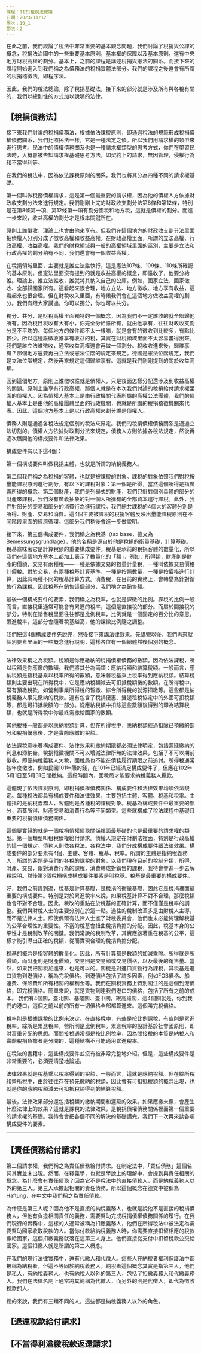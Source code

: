 ```yaml
---
課程：1121租稅法總論
日期：2023/11/12
周次：10_1
節次：2
---
```




在此之前，我們談論了稅法中非常重要的基本觀念問題，我們討論了稅捐與公課的概念，稅捐法治國中的一些重要基本原則，基本權的保障以及基本原則，還有中央地方財稅高權的劃分。基本上，之前的課程是講述稅捐與憲法的關系。而接下來的課程開始進入到我們稱之為債務法的稅捐實體法部分。我們的課程之後還會有所謂的稅捐稽徵法，即程序法。

因此，我們的稅法總論，除了稅捐基礎法，接下來的部分就是涉及所有與各稅有關的，我們以總則性的方式加以說明的法律。

## 【稅捐債務法】


接下來我們討論的稅捐債務法，根據依法課稅原則，即通過稅法的規範形成稅捐債權債務關系，我們比照民法一樣，它是一種法定之債。所以我們用請求權的類型來進行思考。民法中的債權債務關系也是一種請求權類型的思考方式，你們在學習民法時，大概會被告知請求權基礎思考方法，如契約上的請求，無因管理，侵權行為和不當得利等。

在我們的稅法中，因為依法課稅原則的關系，我們也將其分為四種不同的請求權基礎。

第一個叫做稅務債權請求，這是第一個最重要的請求權，因為他的債權人方依據財政收支劃分法來進行規定。我們剛剛上完的財政收支劃分法第8條和第12條，特別是在第8條第一項、第12條第一項有劃分國稅和地方稅，這就是債權的劃分。而進一步來說，收益高權的劃分才是根本關鍵所在。

原則上誰徵收，理論上也會由他來享有。但我們在這個地方的財政收支劃分法里面把債權人分別分成了徵收高權和收益高權。在財政高權里面，所謂的立法高權、行政高權、收益高權。我們的財稅領域與一般的高權領域里面的區別，主要是立法和行政高權的劃分稍有不同，我們還會有一個收益高權。

在稅捐領域里面，主要就是誰立法誰執行，這是憲法107條、109條、110條所確認的基本原則。但憲法里面沒有提到的就是收益高權的概念，即誰收了，他要分給誰。理論上，誰立法誰收，誰就將其納入自己的公庫。例如，國家立法、國家徵收、全部歸國家所有。這看起來很合理，地方立法、地方徵收、地方享有收益，這看起來也很合理。但在財稅收入里面，有時候我們會在這個地方做收益高權的劃分。我們有跟大家講過，你可以獨分，你也可以共分。

獨分、共分，是財稅高權里面獨特的一個概念，因為我們不一定誰收的就全部歸他所有。因為稅目稅收有大有小，你完全分給誰所有，就由他享有，往往財政收支劃分是不平均的。每個地方的條件都不太一樣嘛，就是會有的徵收到比較多，有點比較少。所以這種誰徵收誰享有收益的稅，其實在財稅領域里面不太容易畫得出來。我們是誰立法誰徵收，通常收益高權還會再做一個劃分。稅收收進來後，歸誰享有？那個地方還要再由立法或憲法位階的規定來規定。德國是憲法位階規定，我們是立法位階規定，然後再來規定這個歸誰享有。這就是我們剛剛提到的關於收益高權。




回到這個地方，原則上誰徵收誰就是債權人，只是後面怎樣分配還涉及到收益高權的問題。原則上誰享有行政高權，那個人就是在本次我們討論的稅捐給付請求權里面的債權人。因為債權人基本上是由行政機關代表所屬的高權公法團體，我們的債權人基本上是由他的高權團體里面的行政機關，也就是所謂的稅捐稽徵機關來代表。因此，這個地方基本上是以行政高權來劃分誰是債權人。



債務人則是通過各稅法規定個別的稅法來界定。我們的稅捐債權債務關系是通過立法切割的。債權人方依據財政劃分法來規定，債務人方則依據各稅法規定，然後再逐次展開他的構成要件和法律效果。

構成要件有以下這4個：

第一個構成要件叫做稅捐主體，也就是所謂的納稅義務人。

第二個我們稱之為稅捐的客體，也就是被課稅的對象。課稅的對象依照我們對稅按量能課稅原則進行劃分。有以下的課稅對象：第一個是所得，當然這個所得是指廣義所得的概念。第二個財產，我們是列舉式的財產，我們只針對個別具體的部分的財產來課稅，我們沒有廣義抽象的對一個人所擁有的全部資本進行課稅。此外，我們對部分的交易和部分的消費行為進行課稅。我們總共課稅的4個大的客體分別是所得、財產、交易和消費。這4個主要被課稅的稅捐客體反映出量能課稅原則在不同階段里面的經濟循環。這部分我們稍後會進一步做說明。

接下來，第三個構成要件，我們稱之為稅基（tax base，德文為 Bemessungsgrundlage），他的名稱是源自於他是稅捐的衡量基礎，計算基礎。稅基意味著它是計算稅額的重要構成要件。稅基是承前的稅捐客體的數量化，所以我們在這個地方基本上都加上表示了數量化的「額」，例如，所得額，財產則是財產的價額，交易有兩種稅——一種是依據交易的數量計量稅，一種叫依據交易價格計價稅。對於交易，有兩種稅基計算基準，一種是按照數量，一種是按價格進行計算，因此有兩種不同的稅基計算方式。消費稅，在目前的實務上，會轉變為針對銷售行為課稅。因此稅基在銷售這個部分，我們稱之為銷售額。


最後一個構成要件的要素，我們稱之為稅率，也就是課徵的比例。課稅的比例一般而言，直接稅里通常可能會有累進的稅率，這個是直接稅的部分。而屬於間接稅的部分，特別在銷售稅里面往往都是比例稅率，比例就是一個固定的百分比的意思。累進稅率，這部分會隨著稅基越高，他的課徵比例隨之調整。


我們把這4個構成要件先說完，然後接下來講法律效果。先講完以後，我們再來就個別要素里面的一些概念進行說明，這樣各位有一個總體然後個別的概念。



---


法律效果稱之為稅額。稅額是你應繳納的稅捐債權債務的數額。因為依法課稅，所以稅額是你應繳的數額。我們將其分為兩類：應納稅額和結算稅額。一般而言，應納稅額是指稅基乘以稅率所得的數額，意味著稅基乘上稅率得到應納稅額。結算稅額則主要出現在所得稅中，它是應納稅額減去可扣抵稅額後的數額。在所得稅中，常有預繳稅款，如營利事業所得稅的暫繳、綜合所得稅的就源扣繳等。這些都是納稅義務人事先繳納的稅款。還有包含了稅捐優惠、雙邊租稅協定中的外國可扣稅額等，都是可扣抵稅額的一部分。從應納稅額中扣除這些數額後得到的即為結算稅額，也就是所得稅中你最終需繳給國家的數額。

其他稅種一般都是以應納稅額計算，但在所得稅中，應納稅額經過扣除已預繳的部分和稅捐優惠後，才是實際應繳的稅額。

依法課稅意味著構成要件、法律效果和繳納期限都必須法律明定，包括遲延繳納的利息和滯納金。稅捐稽徵機關不可以增減法律所無的法律效果，包括了不可以期前徵收。即便納稅義務人欠稅，國稅局也不能在債務履行期限之前追討。所得稅通常按年度徵收，例如民國101年賺的錢，在101年已經滿足構成要件了，但應在102年5月1日至5月31日間繳納。這段時間內，國稅局才能要求納稅義務人繳款。

這體現了依法課稅原則，即稅捐債權債務關係、構成要件和法律效果均須依法規定。每種稅法都具有構成要件和法律效果，主要包括主體、客體、稅基和稅率。主體指的是納稅義務人，客體則是各種稅的課稅對象。稅基為構成要件中最重要的部分，涵蓋所得、財產交易和消費行為等不同類型。這些就構成了稅法課程中基礎且重要的稅捐債權債務關係。

這個要實踐的就是一個稅捐債權債務關係裡面最基礎的也是最重要的請求權的類型。第一個類型叫租稅債權給付請求。債權人規定在財劃法裡面，特別是行政高權的這一個規定。債務人則依各稅法。各稅法中，我們分成構成要件跟法律效果。構成要件的部分要素有4個，主體、客體、稅基、稅率。所謂的主體是指納稅義務人，所謂的客題是我們的各稅的課稅的對象，以我們現在目前的稅制分類，所得、財產、交易，跟對消費行為的課稅，消費轉成對銷售的課稅，我待會會進一步去解釋說明。然後第3個稅捐構成構成要件要素是叫稅基。稅基是最重要的構成要件。

好，我們之前提到過，稅基是計算基礎，是稅捐的衡量基礎，因此它是稅捐裡面最重要的構成要件。特別是對於累進稅率來說，如果稅基計算不對不合理，那麼稅額也會不對不合理。因此，稅改的重點在於稅基的正確計算，而不僅僅是稅率的調整。我們與財稅人士的主要分別在於這一點。過往的稅制改革多是由財稅人主導，而不是法律人士。即使偶爾有法律人士進了財稅委員會，他們也未必能夠理解稅基的公平合理性的重要性。不當的稅基會扭曲稅捐負擔的分配。因此，稅基本身的公平性才是稅制改革的關鍵。我們常說的稅制改革，其實應該著重在稅基的公平，這樣才能引導出正確的稅額，從而實現合理的稅捐負擔分配。

稅基的概念是指客體的數量化。因此，所有計算都是數額的加減乘除。所得就是所得額，而財產則是財產價額，交易則是交易額或交易價格，以及最後的銷售量。當然，如果我把關稅加進來，也是可以的。關稅是對進口貨物行為課稅，其稅基是進口貨物到港價格，稱為完稅價格。到港價格包括了許多因素，例如FOB價格、船運費、保險費和所有相關的權利金等。我們在關稅實務上特別關注的是這個到港價格，即完稅價格。簡單來說，就是貨物到達我們港口的價格，包括了所有之前的成本。
我們有4個關，臺北關、基隆關、臺中關，跟高雄關，這4個關就是，你到我們的港口，這個之前以前的所有一切價格全部都算進來。這個叫完稅價格。


稅率則是根據課稅的比例來決定。在直接稅中，有些是按比例課稅，有些則是累進稅率。綜所是累進稅率，營所則是比例稅率。累進稅率的設計基於社會國原則，即財富重分配的思想。而間接稅通常都是按比例稅率，因為間接稅的本質是納稅人和實際稅捐負擔者是分開的，這種結構不可能適用累進稅率。

在稅法的書籍中，這些構成要件並沒有被非常完整地介紹。但是，這些構成要件是非常重要的，必須要清楚地論述。

法律效果就是稅基乘以稅率得到的稅額，一般而言，這就是應納稅額。但在綜所稅和營所稅中，由於往往存在預先繳納的稅額，因此會有可扣抵稅額的概念出現，也就是你的應納稅額減去可扣抵稅額得到的結算稅額。

最後，法律效果部分還包括稅額的繳納期間和遲延的效果。如果應繳未繳，會產生什麼法律上的效果？這就是課稅的法律效果，是稅捐債權債務關係裡面第一個重要的請求權的基礎。我待會會把各個不同的解決的基礎講完。我們下一次再來談各項構成要件的要素。


---

## 【責任債務給付請求】

第二個請求權，我們稱之為責任債務給付請求。在制定法中，「責任債務」這個名詞其實並未出現。然而，在釋義學，也就是學說上的理解中，會提到與責任相關的概念。為什麼會有責任債務？因為它不是稅法中的直接債務人，而是納稅義務人以外的第三人。第三人承擔起相關的責任債務，所以這個概念在德文中被稱為Haftung，在中文中我們稱之為責任債務。

為什麼是第三人呢？因為他不是直接的納稅義務人，也就是說他不是直接的稅捐債務人，但他有負擔相關責任的義務，需要幫助完成稅捐債權債務關係的履行。在我們現行的實務中，這樣的人通常被稱為扣繳義務人，他們在所得稅法中被法定為需要幫助國家收取稅款的人。當你付款給納稅義務人時，你需要直接扣留相應的稅款繳給國家，這個扣繳義務就落在這第三人身上。他們直接從支付中扣留稅款並交給國家。這個扣繳人就是所謂的第三人概念。

在我們的現行法律實務中，還有代繳人和代徵人。這些人在納稅者權利保護法中都被稱為納稅者，但這不等同於納稅義務人。納稅者這個概念其實是指第三人，他們是私人，有納稅義務人，也有納稅人以外的第三人，包括了扣繳義務人和代繳義務人。我們在法律名詞上通常將其簡稱為代繳人，而另外的則是代徵人，即代為徵收稅款的人。

總的來說，我們有三類不同的人，這些都是納稅義務人以外的角色。

## 【退還稅款給付請求】

## 【不當得利溢繳稅款返還請求】
